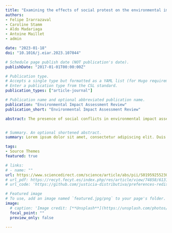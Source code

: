 ```yaml
---
title: "Examining the effects of social protest on the environmental impact assessment process in Chile"
authors:
- Felipe Irarrazaval
- Caroline Stamm
- Aldo Madariaga
- Antoine Maillet
- admin

date: "2023-01-18"
doi: "10.1016/j.eiar.2023.107044"

# Schedule page publish date (NOT publication's date).
publishDate: "2017-01-01T00:00:00Z"

# Publication type.
# Accepts a single type but formatted as a YAML list (for Hugo requirements).
# Enter a publication type from the CSL standard.
publication_types: ["article-journal"]

# Publication name and optional abbreviated publication name.
publication: "Environmental Impact Assessment Review"
publication_short: "Environmental Impact Assessment Review"

abstract: The presence of social conflicts in environmental impact assessment (EIA) is well recognized. However, it remains unclear how social conflicts impact the EIA process beyond specific case study or the examination of small samples. This article addresses this issue through a quantitative analysis of the projects submitted for EIA in Chile between 2009 and 2019, unpacking how the presence of social protest affects the qualification granted by public services and the time elapsed between when the project is presented and finally receives qualification. Our results suggest that social protests have a significant effect on the time elapsed before receiving qualification, particularly for smaller projects. Following an extensive review of the literature and public documents, it is likely that social protest usually operates alongside observations raised by local communities during public consultation, and consequently, projects take longer in addressing those observations. In addition, our results suggest that the presence of social protest does not influence the qualification of the project. However, there is a relationship when social protest is examined in interaction to the productive sector, in which energy projects that face social protest are more likely to be rejected compared to mining or other economic sectors.


# Summary. An optional shortened abstract.
summary: Lorem ipsum dolor sit amet, consectetur adipiscing elit. Duis posuere tellus ac convallis placerat. Proin tincidunt magna sed ex sollicitudin condimentum.

tags:
- Source Themes
featured: true

# links:
# - name: ""
url: https://www.sciencedirect.com/science/article/abs/pii/S0195925523000100
# url_pdf: https://recyt.fecyt.es/index.php/res/article/view/74858/61314
# url_code: 'https://github.com/justicia-distributiva/preferences-redistribution-LA'

# Featured image
# To use, add an image named `featured.jpg/png` to your page's folder. 
image:
  # caption: 'Image credit: [**Unsplash**](https://unsplash.com/photos/jdD8gXaTZsc)'
  focal_point: ""
  preview_only: false
  
---
```


